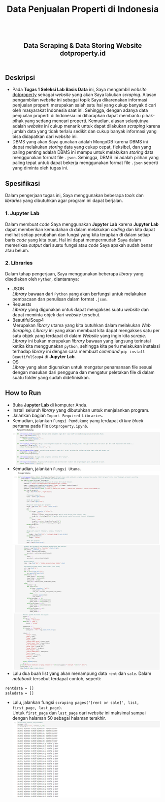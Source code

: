 <h1 align="center">
  <br>
  Data Penjualan Properti di Indonesia
  <br>
  <br>
</h1>

<h2 align="center">
  <br>
  Data Scraping & Data Storing Website dotproperty.id
  <br>
  <br>
</h2>

## Deskripsi
- Pada __Tugas 1 Seleksi Lab Basis Data__ ini, Saya mengambil _website_ <a href = https://www.dotproperty.id/properties-for-sale> dotproperty</a> sebagai _website_ yang akan Saya lakukan _scraping_. Alasan pengambilan _website_ ini sebagai topik Saya dikarenakan informasi penjualan properti merupakan salah satu hal yang cukup banyak dicari oleh masyarakat Indonesia saat ini. Sehingga, dengan adanya data penjualan properti di Indonesia ini diharapkan dapat membantu pihak-pihak yang sedang mencari properti. Kemudian, alasan selanjutnya adalah _website_ ini cukup menarik untuk dapat dilakukan _scraping_ karena jumlah data yang tidak terlalu sedikit dan cukup banyak informasi yang bisa didapatkan dari _website_ ini.
- DBMS yang akan Saya gunakan adalah MongoDB karena DBMS ini dapat melakukan _storing_ data yang cukup cepat, fleksibel, dan yang paling penting adalah DBMS ini mampu untuk melakukan _storing_ data menggunakan format file `.json`. Sehingga, DBMS ini adalah pilihan yang paling tepat untuk dapat bekerja menggunakan format file `.json` seperti yang diminta oleh tugas ini.
## Spesifikasi
Dalam pengerjaan tugas ini, Saya menggunakan beberapa _tools_ dan _libraries_ yang dibutuhkan agar program ini dapat berjalan.
### 1. Jupyter Lab
Dalam membuat _code_ Saya menggunakan __Jupyter Lab__ karena __Jupyter Lab__ dapat memberikan kemudahan di dalam melakukan _coding_ dan kita dapat melihat setiap perubahan dan fungsi yang kita terapkan di dalam setiap baris _code_ yang kita buat. Hal ini dapat mempermudah Saya dalam memeriksa _output_ dari suatu fungsi atau _code_ Saya apakah sudah benar atau belum.
### 2. Libraries
Dalam tahap pengerjaan, Saya menggunakan beberapa _library_ yang disediakan oleh `Python`, diantaranya:
- JSON
<br>_Library_ bawaan dari `Python` yang akan berfungsi untuk melakukan pembacaan dan penulisan dalam format `.json`.
- Requests
<br>_Library_ yang digunakan untuk dapat mengakses suatu _website_ dan dapat meminta objek dari _website_ tersebut.
- BeautifulSoup4
<br>Merupakan _library_ utama yang kita butuhkan dalam melakukan _Web Scraping_. _Library_ ini yang akan membuat kita dapat mengakses satu per satu objek yang terdapat di dalam _Website_ yang ingin kita _scrape_. _Library_ ini bukan merupakan _library_ bawaan yang langsung terinstal ketika kita menggunakan `python`, sehingga kita perlu melakukan instalasi terhadap _library_ ini dengan cara membuat _command_ `pip install BeautifulSoup4` di __Jupyter Lab__.
- OS
<br>_Libray_ yang akan digunakan untuk mengatur penamanaan file sesuai dengan masukan dari pengguna dan mengatur peletakan file di dalam suatu folder yang sudah didefinisikan.

## How to Run
- Buka __Jupyter Lab__ di komputer Anda.
- Install seluruh _library_ yang dibutuhkan untuk menjalankan program.
- Jalankan bagian `Import Required Libraries`.
- Kemudian, jalankan `Fungsi Pendukung` yang terdapat di _line block_ pertama pada file `Dotproperty.ipynb`.
![](./Data%20Scraping/screenshot/Fungsi%20Pendukung.png)
- Kemudian, jalankan `Fungsi Utama`.
![](./Data%20Scraping/screenshot/Fungsi%20Utama%201.png)
![](./Data%20Scraping/screenshot/Fungsi%20Utama%202.png)
![](./Data%20Scraping/screenshot/Fungsi%20Utama%203.png)
- Lalu dua buah list yang akan menampung data `rent` dan `sale`. Dalam _notebook_ tersebut terdapat contoh, seperti:
```
rentdata = []
saledata = []
```
- Lalu, jalankan fungsi `scraping pages('[rent or sale]', list, first_page, last_page)`.
<br> Untuk `first_page` dan `last_page` dari _website_ ini maksimal sampai dengan halaman 50 sebagai halaman terakhir.
![](./Data%20Scraping/screenshot/Run%20Program.png)
